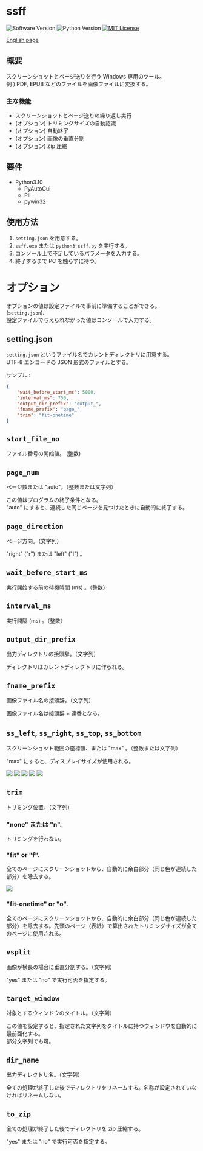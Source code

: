 ssff
====

![Software Version](http://img.shields.io/badge/Version-v0.4.0-green.svg?style=flat)
![Python Version](http://img.shields.io/badge/Python-3.10-blue.svg?style=flat)
[![MIT License](http://img.shields.io/badge/license-MIT-blue.svg?style=flat)](LICENSE)

[English page](./README.md)  

## 概要
スクリーンショットとページ送りを行う Windows 専用のツール。  
例 ) PDF, EPUB などのファイルを画像ファイルに変換する。  

### 主な機能
- スクリーンショットとページ送りの繰り返し実行
- (オプション) トリミングサイズの自動認識
- (オプション) 自動終了
- (オプション) 画像の垂直分割
- (オプション) Zip 圧縮

## 要件
- Python3.10
    - PyAutoGui
    - PIL
    - pywin32

## 使用方法
1. `setting.json` を用意する。
2. `ssff.exe` または `python3 ssff.py` を実行する。
3. コンソール上で不足しているパラメータを入力する。
4. 終了するまで PC を触らずに待つ。

# オプション
オプションの値は設定ファイルで事前に準備することができる。 (`setting.json`).  
設定ファイルで与えられなかった値はコンソールで入力する。  

## setting.json
`setting.json` というファイル名でカレントディレクトリに用意する。    
UTF-8 エンコードの JSON 形式のファイルとする。  

サンプル :  

```json
{
    "wait_before_start_ms": 5000,
    "interval_ms": 750,
    "output_dir_prefix": "output_",
    "fname_prefix": "page_",
    "trim": "fit-onetime"
}
```

## `start_file_no`
ファイル番号の開始値。 (整数)  

## `page_num`
ページ数または "auto"。（整数または文字列）  

この値はプログラムの終了条件となる。  
"auto" にすると、連続した同じページを見つけたときに自動的に終了する。  

## `page_direction`
ページ方向。（文字列）  

"right" ("r") または "left" ("l") 。  

## `wait_before_start_ms`
実行開始する前の待機時間 (ms) 。（整数）

## `interval_ms`
実行間隔 (ms) 。（整数）  

## `output_dir_prefix`
出力ディレクトリの接頭辞。（文字列）   

ディレクトリはカレントディレクトリに作られる。  

## `fname_prefix`
画像ファイル名の接頭辞。（文字列）  

画像ファイル名は接頭辞 + 連番となる。  

## `ss_left`, `ss_right`, `ss_top`, `ss_bottom`
スクリーンショット範囲の座標値、または "max" 。（整数または文字列）  

"max" にすると、ディスプレイサイズが使用される。  

![](./README/ss_left.png)
![](./README/ss_right.png)
![](./README/ss_top.png)
![](./README/ss_bottom.png)
![](./README/ss_area.png)

## `trim`
トリミング位置。（文字列）  

### "none" または "n".
トリミングを行わない。  

### "fit" or "f".
全てのページにスクリーンショットから、自動的に余白部分（同じ色が連続した部分）を除去する。  

![](./README/fit.png)

### "fit-onetime" or "o".
全てのページにスクリーンショットから、自動的に余白部分（同じ色が連続した部分）を除去する。先頭のページ（表紙）で算出されたトリミングサイズが全てのページに使用される。  

## `vsplit`
画像が横長の場合に垂直分割する。（文字列）  

"yes" または "no" で実行可否を指定する。  

## `target_window`
対象とするウィンドウのタイトル。（文字列）  

この値を設定すると、指定された文字列をタイトルに持つウィンドウを自動的に最前面化する。  
部分文字列でも可。  

## `dir_name`
出力ディレクトリ名。（文字列）  

全ての処理が終了した後でディレクトリをリネームする。名称が設定されていなければリネームしない。  

## `to_zip`
全ての処理が終了した後でディレクトリを zip 圧縮する。  

"yes" または "no" で実行可否を指定する。  
